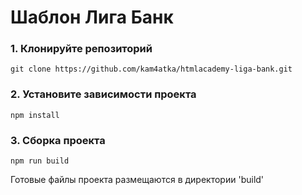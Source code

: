 # Шаблон Лига Банк

### 1. Клонируйте репозиторий

```
git clone https://github.com/kam4atka/htmlacademy-liga-bank.git
```

### 2. Установите зависимости проекта

```
npm install
```

### 3. Сборка проекта

```
npm run build
```

Готовые файлы проекта размещаются в директории 'build'
